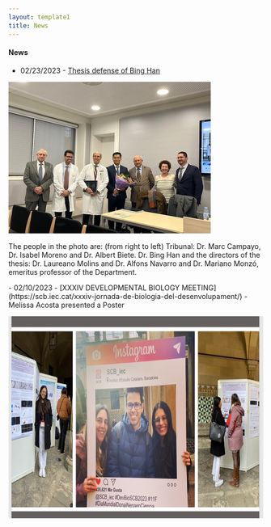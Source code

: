 ```yaml
---
layout: template1
title: News
---
```


#### News

- 02/23/2023 - [Thesis defense of Bing Han](https://www.ub.edu/portal/web/dp-cirurgiaespecialitats/detall-novetats/-/detall/defensa-de-tesis-del-dr-bing-han)
<p>
<img data-u="image" src="../assets/img/tesis_bing.jpeg" alt="The people in the photo are: (from right to left) Tribunal: Dr. Marc Campayo, Dr. Isabel Moreno and Dr. Albert Biete. Dr. Bing Han and the directors of the thesis: Dr. Laureano Molins and Dr. Alfons Navarro and Dr. Mariano Monzó, emeritus professor of the Department.">
</p>
<p>
	The people in the photo are: (from right to left) Tribunal: Dr. Marc Campayo, Dr. Isabel Moreno and Dr. Albert Biete. Dr. Bing Han and the directors of the thesis: Dr. Laureano Molins and Dr. Alfons Navarro and Dr. Mariano Monzó, emeritus professor of the Department.
</p>
<p>
</p>
<p>	
- 02/10/2023 - [XXXIV DEVELOPMENTAL BIOLOGY MEETING](https://scb.iec.cat/xxxiv-jornada-de-biologia-del-desenvolupament/) - Melissa Acosta presented a Poster
</p>
<p>
<img data-u="image" src="../assets/img/SCB_2023.JPEG" alt="MELISSA ACOSTA IS PRESENTING A POSTER" width="600" height="400"/>
</p>
